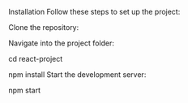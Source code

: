 Installation
Follow these steps to set up the project:

Clone the repository:

Navigate into the project folder:

cd react-project

npm install
Start the development server:

npm start
